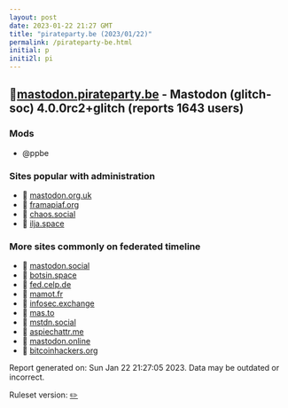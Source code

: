 ```yaml
---
layout: post
date: 2023-01-22 21:27 GMT
title: "pirateparty.be (2023/01/22)"
permalink: /pirateparty-be.html
initial: p
initi2l: pi
---
```


## 🐘[mastodon.pirateparty.be](https://mastodon.pirateparty.be) - Mastodon (glitch-soc) 4.0.0rc2+glitch (reports 1643 users)

### Mods
 * @ppbe

### Sites popular with administration

* 🐘 [mastodon.org.uk](/mastodon-org-uk.html)
* 🐘 [framapiaf.org](/framapiaf-org.html)
* 🐘 [chaos.social](/chaos-social.html)
* 🐘 [ilja.space](/ilja-space.html)

### More sites commonly on federated timeline

* 🐘 [mastodon.social](/mastodon-social.html)
* 🐘 [botsin.space](/botsin-space.html)
* 🐘 [fed.celp.de](/fed-celp-de.html)
* 🐘 [mamot.fr](/mamot-fr.html)
* 🐘 [infosec.exchange](/infosec-exchange.html)
* 🐘 [mas.to](/mas-to.html)
* 🐘 [mstdn.social](/mstdn-social.html)
* 🐘 [aspiechattr.me](/aspiechattr-me.html)
* 🐘 [mastodon.online](/mastodon-online.html)
* 🐘 [bitcoinhackers.org](/bitcoinhackers-org.html)

Report generated on: Sun Jan 22 21:27:05 2023. Data may be outdated or incorrect.

Ruleset version: [✏️](/version-pencil)
